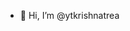 - 👋 Hi, I’m @ytkrishnatrea

<!---
ytkrishnatrea/ytkrishnatrea is a ✨ special ✨ repository because its `README.md` (this file) appears on your GitHub profile.
You can click the Preview link to take a look at your changes.
--->
